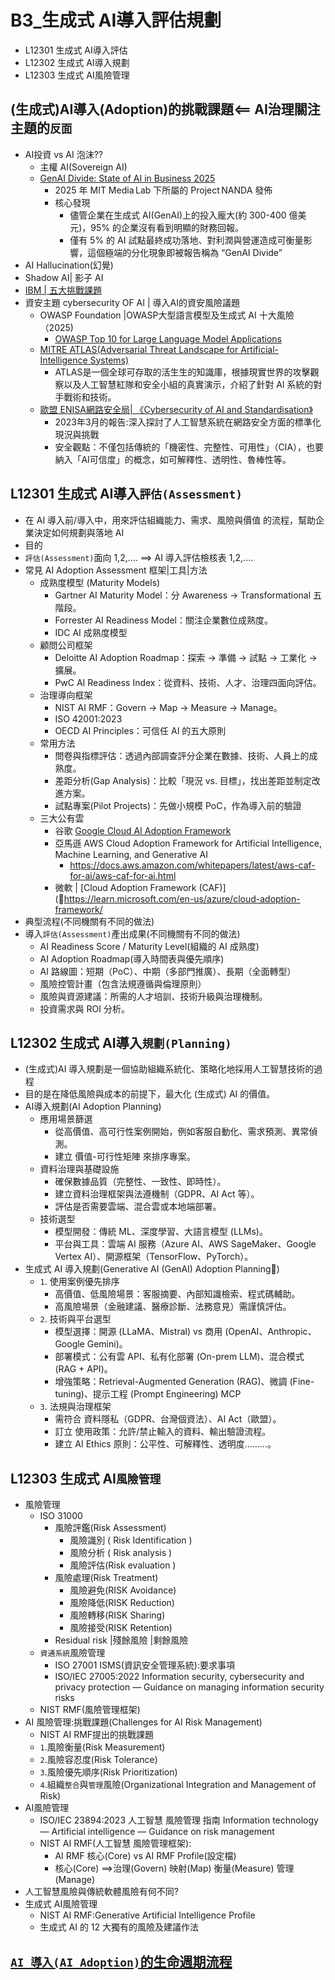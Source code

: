 # B3_生成式 AI導入評估規劃
- L12301 生成式 AI導入評估
- L12302 生成式 AI導入規劃
- L12303 生成式 AI風險管理

## (生成式)AI導入(Adoption)的挑戰課題<== AI治理關注主題的`反面`
- AI投資 vs  AI 泡沫??
  - 主權 AI(Sovereign AI)
  - [GenAI Divide: State of AI in Business 2025](https://mlq.ai/media/quarterly_decks/v0.1_State_of_AI_in_Business_2025_Report.pdf)
    - 2025 年 MIT Media Lab 下所屬的 Project NANDA 發佈
    - 核心發現
      - 儘管企業在生成式 AI(GenAI)上的投入龐大(約 300-400 億美元)，95% 的企業沒有看到明顯的財務回報。
      - 僅有 5% 的 AI 試點最終成功落地、對利潤與營運造成可衡量影響，這個極端的分化現象即被報告稱為 “GenAI Divide”
- AI Hallucination(幻覺)
- Shadow AI| 影子 AI
- [IBM | 五大挑戰課題](https://www.ibm.com/think/insights/ai-adoption-challenges)
- 資安主題 cybersecurity OF AI | 導入AI的資安風險議題
  - OWASP Foundation |OWASP大型語言模型及生成式 AI 十大風險（2025)
    - [OWASP Top 10 for Large Language Model Applications](https://owasp.org/www-project-top-10-for-large-language-model-applications/)
  - [MITRE ATLAS(Adversarial Threat Landscape for Artificial-Intelligence Systems)](https://atlas.mitre.org/)
    - ATLAS是一個全球可存取的活生生的知識庫，根據現實世界的攻擊觀察以及人工智慧紅隊和安全小組的真實演示，介紹了針對 Al 系統的對手戰術和技術。 
  - [歐盟 ENISA網路安全局| 《Cybersecurity of AI and Standardisation》]()
    - 2023年3月的報告:深入探討了人工智慧系統在網路安全方面的標準化現況與挑戰
    - 安全觀點：不僅包括傳統的「機密性、完整性、可用性」（CIA），也要納入「AI可信度」的概念，如可解釋性、透明性、魯棒性等。

## L12301 生成式 AI導入`評估(Assessment)`
- 在 AI 導入前/導入中，用來評估組織能力、需求、風險與價值 的流程，幫助企業決定如何規劃與落地 AI
- 目的
- `評估(Assessment)`面向 1,2,.... ==> AI 導入評估檢核表 1,2,....
- 常見 AI Adoption Assessment 框架|工具|方法
  - 成熟度模型 (Maturity Models)
    - Gartner AI Maturity Model：分 Awareness → Transformational 五階段。
    - Forrester AI Readiness Model：關注企業數位成熟度。
    - IDC AI 成熟度模型
  - 顧問公司框架
    - Deloitte AI Adoption Roadmap：探索 → 準備 → 試點 → 工業化 → 擴展。
    - PwC AI Readiness Index：從資料、技術、人才、治理四面向評估。
  - 治理導向框架
    - NIST AI RMF：Govern → Map → Measure → Manage。
    - ISO 42001:2023
    - OECD AI Principles：可信任 AI 的五大原則
  - 常用方法
    - 問卷與指標評估：透過內部調查評分企業在數據、技術、人員上的成熟度。
    - 差距分析(Gap Analysis)：比較「現況 vs. 目標」，找出差距並制定改進方案。
    - 試點專案(Pilot Projects)：先做小規模 PoC，作為導入前的驗證
  - 三大公有雲
    - 谷歌 [Google Cloud AI Adoption Framework](https://cloud.google.com/resources/cloud-ai-adoption-framework-whitepaper?hl=zh-TW)
    - 亞馬遜 AWS Cloud Adoption Framework for Artificial Intelligence, Machine Learning, and Generative AI
      - https://docs.aws.amazon.com/whitepapers/latest/aws-caf-for-ai/aws-caf-for-ai.html 
    - 微軟 | [Cloud Adoption Framework (CAF)](https://learn.microsoft.com/en-us/azure/cloud-adoption-framework/
- 典型流程(不同機關有不同的做法)
- 導入`評估(Assessment)`產出成果(不同機關有不同的做法)
  - AI Readiness Score / Maturity Level(組織的 AI 成熟度)
  - AI Adoption Roadmap(導入時間表與優先順序)
  - AI 路線圖：短期（PoC）、中期（多部門推廣）、長期（全面轉型）
  - 風險控管計畫（包含法規遵循與倫理原則）
  - 風險與資源建議：所需的人才培訓、技術升級與治理機制。
  - 投資需求與 ROI 分析。
## L12302 生成式 AI導入`規劃(Planning)`
- (生成式)AI 導入規劃是一個協助組織系統化、策略化地採用人工智慧技術的過程
- 目的是在降低風險與成本的前提下，最大化 (生成式) AI 的價值。
- AI導入規劃(AI Adoption Planning)
  - 應用場景篩選
    - 從高價值、高可行性案例開始，例如客服自動化、需求預測、異常偵測。
    - 建立 價值-可行性矩陣 來排序專案。
  - 資料治理與基礎設施
    - 確保數據品質（完整性、一致性、即時性）。
    - 建立資料治理框架與法遵機制（GDPR、AI Act 等）。
    - 評估是否需要雲端、混合雲或本地端部署。
  - 技術選型
    - 模型開發：傳統 ML、深度學習、大語言模型 (LLMs)。
    - 平台與工具：雲端 AI 服務（Azure AI、AWS SageMaker、Google Vertex AI）、開源框架（TensorFlow、PyTorch）。
- 生成式 AI 導入規劃(Generative AI (GenAI) Adoption Planning)
  - `1`. 使用案例優先排序
    - 高價值、低風險場景：客服摘要、內部知識檢索、程式碼輔助。
    - 高風險場景（金融建議、醫療診斷、法務意見）需謹慎評估。
  - `2`. 技術與平台選型
    - 模型選擇：開源 (LLaMA、Mistral) vs 商用 (OpenAI、Anthropic、Google Gemini)。
    - 部署模式：公有雲 API、私有化部署 (On-prem LLM)、混合模式 (RAG + API)。
    - 增強策略：Retrieval-Augmented Generation (RAG)、微調 (Fine-tuning)、提示工程 (Prompt Engineering)    MCP
  - `3`. 法規與治理框架
    - 需符合 資料隱私（GDPR、台灣個資法）、AI Act（歐盟）。
    - 訂立 使用政策：允許/禁止輸入的資料、輸出驗證流程。
    - 建立 AI Ethics 原則：公平性、可解釋性、透明度………。

## L12303 生成式 AI`風險管理`
- 風險管理
  - ISO 31000
    - 風險評鑑(Risk Assessment)
      - 風險識別 ( Risk Identification )
      - 風險分析 ( Risk analysis )
      - 風險評估(Risk evaluation )
    - 風險處理(Risk Treatment)
      -  風險避免(RISK Avoidance)
      -  風險降低(RISK Reduction)
      -  風險轉移(RISK Sharing)
      -  風險接受(RISK Retention)
    - Residual risk |殘餘風險 |剩餘風險
  - `資通系統`風險管理
    - ISO 27001 ISMS(資訊安全管理系統):要求事項
    - ISO/IEC 27005:2022 Information security, cybersecurity and privacy protection — Guidance on managing information security risks
  - NIST RMF(風險管理框架)
- AI 風險管理:挑戰課題(Challenges for AI Risk Management)
  - NIST AI RMF提出的挑戰課題
  - `1`.風險衡量(Risk Measurement)
  - `2`.風險容忍度(Risk Tolerance)
  - `3`.風險優先順序(Risk Prioritization)
  - `4`.組織`整合`與`管理`風險(Organizational Integration and Management of Risk)
- AI風險管理
  - ISO/IEC 23894:2023 人工智慧 風險管理 指南 Information technology — Artificial intelligence — Guidance on risk management
  - NIST AI RMF(人工智慧 風險管理框架):
    - AI RMF 核心(Core) vs AI RMF Profile(設定檔)
    - 核心(Core) ==>治理(Govern) 映射(Map) 衡量(Measure) 管理(Manage)
- 人工智慧風險與傳統軟體風險有何不同?
- 生成式 AI風險管理
  - NIST AI RMF:Generative Artificial Intelligence Profile
  - 生成式 AI 的 12 大獨有的風險及建議作法

## [`AI 導入(AI Adoption)`的生命週期流程](Lifecycle.md)


